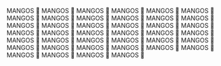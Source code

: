 MANGOS 🥭 MANGOS 🥭 MANGOS 🥭 MANGOS 🥭 MANGOS 🥭 MANGOS 🥭 MANGOS 🥭 MANGOS 🥭 MANGOS 🥭 MANGOS 🥭 MANGOS 🥭 MANGOS 🥭 MANGOS 🥭 MANGOS 🥭 MANGOS 🥭 MANGOS 🥭 MANGOS 🥭 MANGOS 🥭 MANGOS 🥭 MANGOS 🥭 MANGOS 🥭 MANGOS 🥭 MANGOS 🥭 MANGOS 🥭 MANGOS 🥭 MANGOS 🥭 MANGOS 🥭 MANGOS 🥭 MANGOS 🥭 MANGOS 🥭 MANGOS 🥭 MANGOS 🥭 MANGOS 🥭 MANGOS 🥭 MANGOS 🥭 MANGOS 🥭 MANGOS 🥭 MANGOS 🥭 MANGOS 🥭 MANGOS 🥭 
